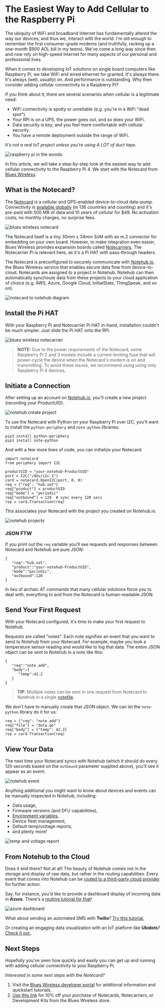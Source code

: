 # The Easiest Way to Add Cellular to the Raspberry Pi

The ubiquity of WiFi and broadband Internet has fundamentally altered the way our devices, and thus we, interact with the world. I'm old enough to remember the first consumer-grade modems (and truthfully, racking up a one-month \$900 AOL bill in my teens). We've come a long way since then and now rely on high-speed Internet for many aspects of our personal and professional lives.

When it comes to developing IoT solutions on single board computers like Raspberry Pi, we take WiFi and wired ethernet for granted. It's always there. It's always (well, usually) on. And performance is outstanding. Why then consider adding cellular connectivity to a Raspberry Pi?

If you think about it, there are several scenarios when cellular is a legitimate need:

- WiFi connectivity is spotty or unreliable (e.g. you're in a WiFi "dead spot").
- Your RPi is on a UPS, the power goes out, and so does your WiFi.
- Data security is key, and you feel more comfortable with cellular security.
- You have a remote deployment outside the range of WiFi.

*It's not a real IoT project unless you're using A LOT of duct tape.*

![raspberry pi in the woods](raspberry-pi-woods.jpg)

In this article, we will take a step-by-step look at the easiest way to add cellular connectivity to the Raspberry Pi 4. We start with the Notecard from [Blues Wireless](https://blues.io/).

## What is the Notecard?

The [Notecard](https://blues.io/products/) is a cellular and GPS-enabled device-to-cloud data-pump. Connectivity is [available globally](https://dev.blues.io/hardware/notecard-datasheet/note-wbex-500/#cellular-service) (in 136 countries and counting) and it's pre-paid with 500 MB of data and 10 years of cellular for \$49. No activation costs, no monthly charges, no surprise fees.

![blues wireless notecard](notecard.png)

The Notecard itself is a tiny 30mm x 34mm SoM with an m.2 connector for embedding on your own board. However, to make integration even easier, Blues Wireless provides expansion boards called [Notecarriers](https://blues.io/products/#notecarrier). The Notecarrier Pi is relevant here, as it's a Pi HAT with pass-through headers.

The Notecard is preconfigured to securely communicate with [Notehub.io](https://notehub.io/), the Blues Wireless service that enables secure data flow from device-to-cloud. Notecards are assigned to a project in Notehub. Notehub can then automatically sync/route data from these projects to your cloud application of choice (e.g. AWS, Azure, Google Cloud, InitialState, ThingSpeak, and so on).

![notecard to notehub diagram](notecard-notehub-diagram.png)

## Install the Pi HAT

With your Raspberry Pi and Notecarrier Pi HAT in-hand, installation couldn't be much simpler. Just slide the Pi HAT onto the RPi.

![blues wireless notecarrier](hw-notecarrier.jpg)

> **NOTE:** Due to the power requirements of the Notecard, some Raspberry Pi 2 and 3 models include a current-limiting fuse that will power-cycle the device when the Notecard's modem is on and transmitting. To avoid these issues, we recommend using using only Raspberry Pi 4 devices.

## Initiate a Connection

After setting up an account on [Notehub.io](https://notehub.io/), you'll create a new project (recording your ProductUID).

![notehub create project](notehub-create-project.png)

To use the Notecard with Python on your Raspberry Pi over I2C, you'll want to install the `python-periphery` and `note-python` libraries:

	pip3 install python-periphery
	pip3 install note-python

And with a few more lines of code, you can initialize your Notecard:

	import notecard
	from periphery import I2C
	
	productUID = "your-notehub-ProductUID"
	port = I2C("/dev/i2c-1")
	card = notecard.OpenI2C(port, 0, 0)
	req = {"req": "hub.set"}
	req["product"] = productUID
	req["mode"] = "periodic"
	req["outbound"] = 120  # sync every 120 secs
	rsp = card.Transaction(req)

This associates your Notecard with the project you created on Notehub.io.

![notehub projects](notehub.png)

### JSON FTW

If you print out the `req` variable you'll see requests and responses between Notecard and Notehub are pure JSON:

	{
	   "req":"hub.set",
	   "product":"your-notehub-ProductUID",
	   "mode":"periodic",
	   "outbound":120
	}

In lieu of archaic AT commands that many cellular solutions force you to deal with, everything to and from the Notecard is human-readable JSON.

## Send Your First Request

With your Notecard configured, it's time to make your first request to Notehub.

Requests are called "notes". Each note signifies an event that you want to send to Notehub from your Notecard. For example, maybe you took a temperature sensor reading and would like to log that data. The entire JSON object can be sent to Notehub in a note like this:

	{
	   "req":"note.add",
	   "body":{
	      "temp":42.2
	   }
	}

> **TIP:** Multiple notes can be sent in one request from Notecard to Notehub in a single [notefile](https://dev.blues.io/reference/glossary/#notefile).

We don't have to manually create that JSON object. We can let the `note-python` library do it for us:

    req = {"req": "note.add"}
    req["file"] = "data.qo"
    req["body"] = {"temp": 42.2}
    rsp = card.Transaction(req)

## View Your Data

The next time your Notecard syncs with Notehub (which it should do every 120 seconds based on the `outbound` parameter supplied above), you'll see it appear as an event:

![notehub event](notehub-events.png)

Anything additional you might want to know about devices and events can be manually inspected in Notehub, including:

- Data usage,
- Firmware versions (and DFU capabilities),
- [Environment variables](https://dev.blues.io/build/notecard-guides/understanding-environment-variables/),
- Device fleet management,
- Default temp/voltage reports,
- and plenty more!

![temp and voltage report](temp-voltage.png)

## From Notehub to the Cloud

Does it end there? Not at all! The beauty of Notehub comes not in the storage and display of raw data, but rather in the routing capabilities. Every event that comes into Notehub can be [routed to a third-party cloud provider](https://dev.blues.io/build/tutorials/route-tutorial/initialstate/) for further action.

Say, for instance, you'd like to provide a dashboard display of incoming data in **Azure**. There's a [routing tutorial for that](https://dev.blues.io/build/tutorials/route-tutorial/azure/)!

![azure dashboard](azure-dashboard.png)

What about sending an automated SMS with **Twilio**? [Try this tutorial.](https://dev.blues.io/build/routing-guides/twilio-route/)

Or creating an engaging data visualization with an IoT platform like **Ubidots**? [Check it out.](https://dev.blues.io/build/tutorials/route-tutorial/ubidots/)

## Next Steps

Hopefully you've seen how quickly and easily you can get up and running with adding cellular connectivity to your Raspberry Pi.

*Interested in some next steps with the Notecard?*

1. Visit the [Blues Wireless developer portal](https://dev.blues.io/) for additional information and quickstart tutorials.
2. [Use this link](https://shop.blues.io/discount/5JM00D2M3SA2_BLOG) for 10% off your purchase of Notecards, Notecarriers, or Development Kits from the Blues Wireless store.